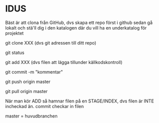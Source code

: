 # IDUS

Bäst är att clona från GitHub, dvs skapa ett repo först i github
sedan gå lokalt och stä'll dig i den katalogen där du vill ha en underkatalog för projektet

git clone XXX (dvs git adressen till ditt repo)

git status

git add XXX (dvs filen att lägga tillunder källkodskontroll)

git commit -m "kommentar"

git push origin master

git pull origin master


När man kör ADD så hamnar filen på en STAGE/INDEX, dvs filen är INTE incheckad än.
commit checkar in filen

master = huvudbranchen
